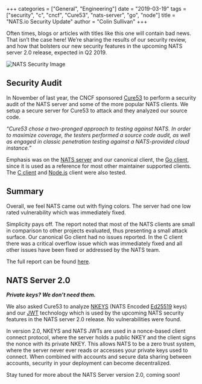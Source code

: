 +++
categories = ["General", "Engineering"]
date = "2019-03-19"
tags = ["security", "c", "cncf", "Cure53", "nats-server", "go", "node"]
title = "NATS.io Security Update"
author = "Colin Sullivan"
+++

Often times, blogs or articles with titles like this one will contain bad
news.  That isn’t the case here!  We’re sharing the results of our
security review, and how that bolsters our new security features in the
upcoming NATS server 2.0 release, expected in Q2 2019.

<div class="row">
  <div class="col-md-6 col-md-offset-2">
    <div class="thumbnail">
      <img class="img-responsive center-block" alt="NATS Security Image" src="/img/blog/nats-security-update/nats-security.png">
    </div>
  </div>
</div>

## Security Audit

In November of last year, the CNCF sponsored [Cure53](https://cure53.de/)
to perform a security audit of the NATS server and some of the more
popular NATS clients.  We setup a secure server for Cure53 to attack
and they analyzed our source code.

_“Cure53 chose a two-pronged approach to testing against NATS. In order to
maximize coverage, the testers performed a source code audit, as well as
engaged in classic penetration testing against a NATS-provided cloud
instance.”_

Emphasis was on the [NATS server](https://github.com/nats-io/nats-server) and our
canonical client, the [Go client](https://github.com/nats-io/nats.go),
since it is used as a reference for most other maintainer supported
clients.  The [C client](https://github.com/nats-io/nats.c) and [Node.js](https://github.com/nats-io/nats.js) client were also tested.  

## Summary

Overall, we feel NATS came out with flying colors.  The server had one
low rated vulnerability which was immediately fixed.

Simplicity pays off.  The report noted that most of the NATS clients are small
in comparison to other projects evaluated, thus presenting a small attack
surface.  Our canonical Go client had no issues reported.  In the C client
there was a critical overflow issue which was immediately fixed and all other
issues have been fixed or addressed by the NATS team.

The full report can be found [here](https://github.com/nats-io/nats-general/blob/master/reports/Cure53_NATS_Audit.pdf).

## NATS Server 2.0

___Private keys?  We don’t need them.___

We also asked Cure53 to analyze [NKEYS](https://github.com/nats-io/nkeys)
(NATS Encoded [Ed25519](https://ed25519.cr.yp.to/) keys) and our 
[JWT](https://github.com/nats-io/jwt) technology which is used by the
upcoming NATS security features in the NATS server 2.0 release.  No
vulnerabilities were found.

In version 2.0, NKEYS and NATS JWTs are used in a nonce-based client connect
protocol, where the server holds a public NKEY and the client signs the nonce
with its private NKEY.  This allows NATS to be a zero trust system, where the
server never ever reads or accesses your private keys used to connect. When
combined with accounts and secure data sharing between accounts, security in
your deployment can become decentralized.

Stay tuned for more about the NATS Server version 2.0, coming soon!
